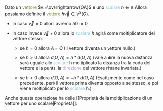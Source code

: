 Dato un <font color="#76923c">vettore</font> $v:=\overrightarrow{OA}$ e uno <font color="#92cddc">scalare</font> $h \in \mathbb{R}$
Allora possiamo definire il <font color="#76923c">vettore</font> $h\vec{v}\in V^2(O)$.

- In caso $\vec{v}=0$ allora avremo $h0:=0$

- In caso invece $\vec{v}\neq0$ allora lo <font color="#92cddc">scalare</font> $h$ agirà come moltiplicatore del vettore stesso.
  - se $h=0$ allora $A = O$ (Il vettore diventa un vettore nullo.)

  - se $h>0$ allora $d(O,A)=h*d(O,A)$ (vale a dire la nuova distanza sarà uguale allo <font color="#92cddc">scalare</font> h moltiplicato la distanza tra la coda del vettore e la punta. la <font color="#b2a2c7">direzione</font> del vettore rimane invariata.)

  - se $h<0$ allora $d(O,A)=-h*d(O,A)$ (Esattamente come nel caso precedente, però il vettore prima diventa opposto a se stesso, e poi viene moltiplicato per lo <font color="#92cddc">scalare</font> h.)


Anche questa operazione ha delle [[Proprietà della moltiplicazione di un vettore per uno scalare|Proprietà]]: